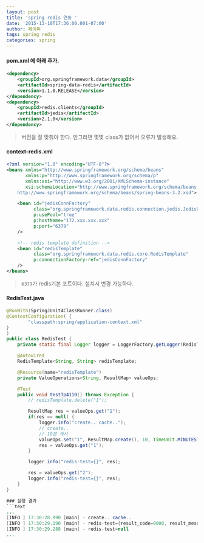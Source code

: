 ```yaml
---
layout: post
title: 'spring redis 연동 '
date: '2015-13-10T17:36:00.001-07:00'
author: 페이퍼
tags: spring redis
categories: spring
---
```

#### pom.xml 에 아래 추가.
```xml
<dependency>
    <groupId>org.springframework.data</groupId>
    <artifactId>spring-data-redis</artifactId>
    <version>1.1.0.RELEASE</version>
</dependency>
<dependency>
    <groupId>redis.clients</groupId>
    <artifactId>jedis</artifactId>
    <version>2.1.0</version>
</dependency>
```
> 버전을 잘 맞춰야 한다. 안그러면 몇몇 class가 없어서 오류가 발생해요.


#### context-redis.xml
```xml
<?xml version="1.0" encoding="UTF-8"?>
<beans xmlns="http://www.springframework.org/schema/beans"
       xmlns:p="http://www.springframework.org/schema/p"
       xmlns:xsi="http://www.w3.org/2001/XMLSchema-instance"
       xsi:schemaLocation="http://www.springframework.org/schema/beans
    http://www.springframework.org/schema/beans/spring-beans-3.2.xsd">

    <bean id="jedisConnFactory"
          class="org.springframework.data.redis.connection.jedis.JedisConnectionFactory"
          p:usePool="true"
          p:hostName="172.xxx.xxx.xxx"
          p:port="6379"
    />

    <!-- redis template definition -->
    <bean id="redisTemplate"
          class="org.springframework.data.redis.core.RedisTemplate"
          p:connectionFactory-ref="jedisConnFactory"
    />
</beans>
```
> `6379`가 redis기본 포트이다. 설치시 변경 가능하다.

#### RedisTest.java
```java
@RunWith(SpringJUnit4ClassRunner.class)
@ContextConfiguration( {
        "classpath:spring/application-context.xml"
}
)
public class RedisTest {
    private static final Logger logger = LoggerFactory.getLogger(RedisTest.class);

    @Autowired
    RedisTemplate<String, String> redisTemplate;

    @Resource(name="redisTemplate")
    private ValueOperations<String, ResultMap> valueOps;

    @Test
    public void testTp4110() throws Exception {
        // redisTemplate.delete("1");

        ResultMap res = valueOps.get("1");
        if(res == null) {
            logger.info("create.. cache..");
            // create..
            // 10분 캐시
            valueOps.set("1", ResultMap.create(), 10, TimeUnit.MINUTES);
            res = valueOps.get("1");
        }

        logger.info("redis-test={}", res);

        res = valueOps.get("2");
        logger.info("redis-test={}", res);
    }
}

### 실행 결과
```text
...
[INFO ] 17:30:28.990 [main] - create.. cache..
[INFO ] 17:30:29.190 [main] - redis-test={result_code=0000, result_message=success}
[INFO ] 17:30:29.288 [main] - redis-test=null
...
```


